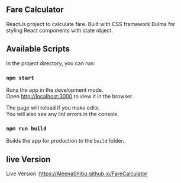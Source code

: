 

## Fare Calculator
 
 
 ReactJs project to calculate fare. Built with CSS framework  Bulma for styling
 React components with state object. 
 
## Available Scripts

In the project directory, you can run:

### `npm start`

Runs the app in the development mode.<br />
Open [http://localhost:3000](http://localhost:3000) to view it in the browser.

The page will reload if you make edits.<br />
You will also see any lint errors in the console.


### `npm run build`

Builds the app for production to the `build` folder.<br />

## live Version

Live Version :https://AleenaShibu.github.io/FareCalculator
